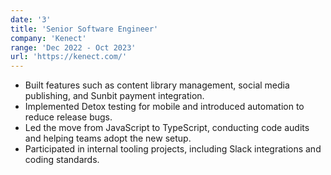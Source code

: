 ```yaml
---
date: '3'
title: 'Senior Software Engineer'
company: 'Kenect'
range: 'Dec 2022 - Oct 2023'
url: 'https://kenect.com/'
---
```


- Built features such as content library management, social media publishing, and Sunbit payment integration.
- Implemented Detox testing for mobile and introduced automation to reduce release bugs.
- Led the move from JavaScript to TypeScript, conducting code audits and helping teams adopt the new setup.
- Participated in internal tooling projects, including Slack integrations and coding standards.
